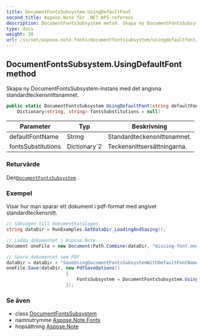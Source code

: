 ```yaml
---
title: DocumentFontsSubsystem.UsingDefaultFont
second_title: Aspose.Note för .NET API-referens
description: DocumentFontsSubsystem metod. Skapa ny DocumentFontsSubsysteminstans med det angivna standardteckensnittsnamnet.
type: docs
weight: 30
url: /sv/net/aspose.note.fonts/documentfontssubsystem/usingdefaultfont/
---
```

## DocumentFontsSubsystem.UsingDefaultFont method

Skapa ny DocumentFontsSubsystem-instans med det angivna standardteckensnittsnamnet.

```csharp
public static DocumentFontsSubsystem UsingDefaultFont(string defaultFontName, 
    Dictionary<string, string> fontsSubstitutions = null)
```

| Parameter | Typ | Beskrivning |
| --- | --- | --- |
| defaultFontName | String | Standardteckensnittsnamnet. |
| fontsSubstitutions | Dictionary`2 | Teckensnittsersättningarna. |

### Returvärde

Den[`DocumentFontsSubsystem`](../) .

### Exempel

Visar hur man sparar ett dokument i pdf-format med angivet standardteckensnitt.

```csharp
// Sökvägen till dokumentkatalogen.
string dataDir = RunExamples.GetDataDir_LoadingAndSaving();

// Ladda dokumentet i Aspose.Note.
Document oneFile = new Document(Path.Combine(dataDir, "missing-font.one"));

// Spara dokumentet som PDF
dataDir = dataDir + "SaveUsingDocumentFontsSubsystemWithDefaultFontName_out.pdf";
oneFile.Save(dataDir, new PdfSaveOptions() 
                      {
                          FontsSubsystem = DocumentFontsSubsystem.UsingDefaultFont("Times New Roman")
                      });
```

### Se även

* class [DocumentFontsSubsystem](../)
* namnutrymme [Aspose.Note.Fonts](../../documentfontssubsystem/)
* hopsättning [Aspose.Note](../../../)


